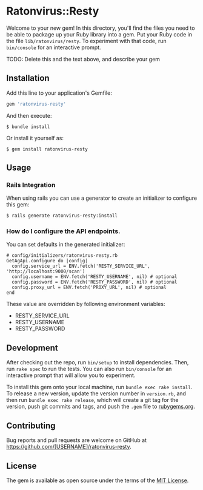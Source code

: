 # Ratonvirus::Resty

Welcome to your new gem! In this directory, you'll find the files you need to be able to package up your Ruby library into a gem. Put your Ruby code in the file `lib/ratonvirus/resty`. To experiment with that code, run `bin/console` for an interactive prompt.

TODO: Delete this and the text above, and describe your gem

## Installation

Add this line to your application's Gemfile:

```ruby
gem 'ratonvirus-resty'
```

And then execute:

    $ bundle install

Or install it yourself as:

    $ gem install ratonvirus-resty

## Usage

### Rails Integration
When using rails you can use a generator to create an initializer to configure
this gem:

```bash
$ rails generate ratonvirus-resty:install
```

### How do I configure the API endpoints.

You can set defaults in the generated initializer:

    # config/initializers/ratonvirus-resty.rb
    GetAgApi.configure do |config|
      config.service_url = ENV.fetch('RESTY_SERVICE_URL', 'http://localhost:9000/scan')
      config.username = ENV.fetch('RESTY_USERNAME', nil) # optional
      config.password = ENV.fetch('RESTY_PASSWORD', nil) # optional
      config.proxy_url = ENV.fetch('PROXY_URL', nil) # optional
    end

These value are overridden by following environment variables:

* RESTY_SERVICE_URL
* RESTY_USERNAME
* RESTY_PASSWORD



## Development

After checking out the repo, run `bin/setup` to install dependencies. Then, run `rake spec` to run the tests. You can also run `bin/console` for an interactive prompt that will allow you to experiment.

To install this gem onto your local machine, run `bundle exec rake install`. To release a new version, update the version number in `version.rb`, and then run `bundle exec rake release`, which will create a git tag for the version, push git commits and tags, and push the `.gem` file to [rubygems.org](https://rubygems.org).

## Contributing

Bug reports and pull requests are welcome on GitHub at https://github.com/[USERNAME]/ratonvirus-resty.


## License

The gem is available as open source under the terms of the [MIT License](https://opensource.org/licenses/MIT).
